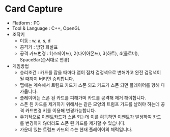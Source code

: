 # Card Capture
- Flatform : PC
- Tool & Language : C++, OpenGL
- 조작키
  - 이동 : w, a, s, d
  - 공격키 : 방향 화살표
  - 공격 카드변경 : 1(스페이드), 2(다이아몬드), 3(하트), 4(클로버), SpaceBar(순서대로 변경)
- 게임방법
   - 승리조건 : 카드를 잡을 때마다 맵이 점차 검정색으로 변해가고 완전 검정색이 될 때까지 버티면 승리합니다.
   - 맵에는 계속해서 트럼프 카드가 스폰 되고 카드가 스폰 되면 플레이어를 향해 다가옵니다.
   - 플레이어는 스폰 된 카드를 피해가며 카드를 공격해 제거 해야합니다.
   - 스폰 된 카드를 제거하기 위해서는 같은 모양의 트럼프 가드를 날려야 하는데 공격 카드변경 키를 이용해 변경가능합니다.
   - 주기적으로 이벤트카드가 스폰 되는데 이를 획득하면 이벤트가 발생하여 카드를 변경하지 않더라도 스폰 된 카드를 제거할 수 있습니다.
   - 가운데 있는 트럼프 카드의 수는 현재 플레이어의 체력입니다.
